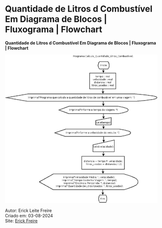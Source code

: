 # Quantidade de Litros d Combustível Em Diagrama de Blocos | Fluxograma | Flowchart

**Quantidade de Litros d Combustível Em Diagrama de Blocos | Fluxograma | Flowchart**

![Quantidade de Litros d Combustível Em Diagrama de Blocos | Fluxograma | Flowchart](litrosdecombustivel.jpeg)

Autor: Erick Leite Freire<br>
Criado em: 03-08-2024<br>
Site: [Erick Freire](https://www.escoladoautodidata.com.br)<br>
